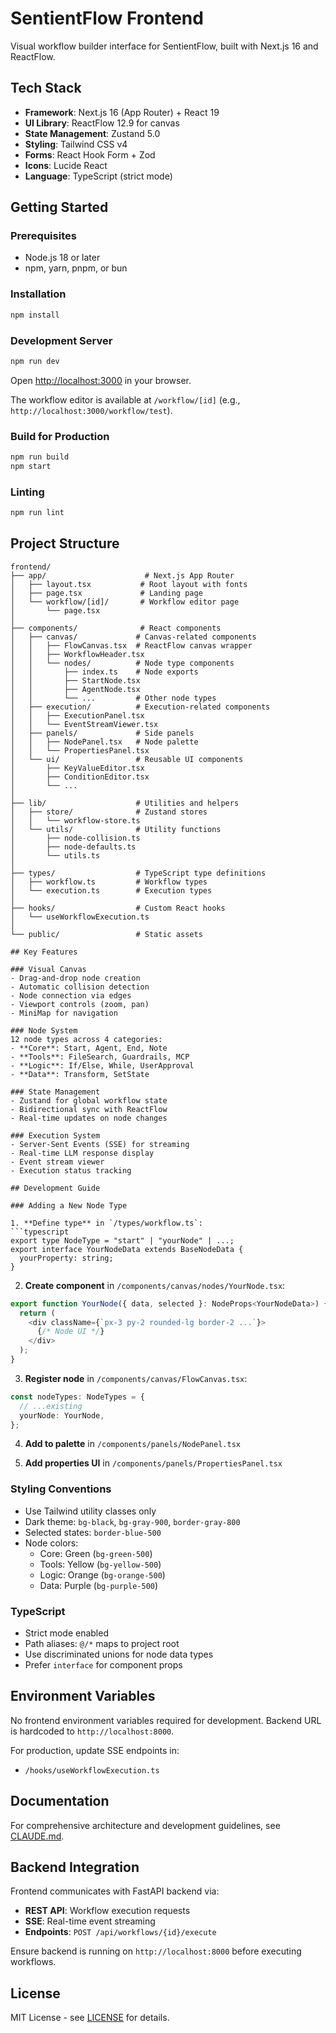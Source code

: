 # SentientFlow Frontend

Visual workflow builder interface for SentientFlow, built with Next.js 16 and ReactFlow.

## Tech Stack

- **Framework**: Next.js 16 (App Router) + React 19
- **UI Library**: ReactFlow 12.9 for canvas
- **State Management**: Zustand 5.0
- **Styling**: Tailwind CSS v4
- **Forms**: React Hook Form + Zod
- **Icons**: Lucide React
- **Language**: TypeScript (strict mode)

## Getting Started

### Prerequisites

- Node.js 18 or later
- npm, yarn, pnpm, or bun

### Installation

```bash
npm install
```

### Development Server

```bash
npm run dev
```

Open [http://localhost:3000](http://localhost:3000) in your browser.

The workflow editor is available at `/workflow/[id]` (e.g., `http://localhost:3000/workflow/test`).

### Build for Production

```bash
npm run build
npm start
```

### Linting

```bash
npm run lint
```

## Project Structure

```
frontend/
├── app/                      # Next.js App Router
│   ├── layout.tsx           # Root layout with fonts
│   ├── page.tsx             # Landing page
│   └── workflow/[id]/       # Workflow editor page
│       └── page.tsx
│
├── components/              # React components
│   ├── canvas/             # Canvas-related components
│   │   ├── FlowCanvas.tsx  # ReactFlow canvas wrapper
│   │   ├── WorkflowHeader.tsx
│   │   └── nodes/          # Node type components
│   │       ├── index.ts    # Node exports
│   │       ├── StartNode.tsx
│   │       ├── AgentNode.tsx
│   │       └── ...         # Other node types
│   ├── execution/          # Execution-related components
│   │   ├── ExecutionPanel.tsx
│   │   └── EventStreamViewer.tsx
│   ├── panels/             # Side panels
│   │   ├── NodePanel.tsx   # Node palette
│   │   └── PropertiesPanel.tsx
│   └── ui/                 # Reusable UI components
│       ├── KeyValueEditor.tsx
│       ├── ConditionEditor.tsx
│       └── ...
│
├── lib/                    # Utilities and helpers
│   ├── store/              # Zustand stores
│   │   └── workflow-store.ts
│   └── utils/              # Utility functions
│       ├── node-collision.ts
│       ├── node-defaults.ts
│       └── utils.ts
│
├── types/                  # TypeScript type definitions
│   ├── workflow.ts         # Workflow types
│   └── execution.ts        # Execution types
│
├── hooks/                  # Custom React hooks
│   └── useWorkflowExecution.ts
│
└── public/                 # Static assets

## Key Features

### Visual Canvas
- Drag-and-drop node creation
- Automatic collision detection
- Node connection via edges
- Viewport controls (zoom, pan)
- MiniMap for navigation

### Node System
12 node types across 4 categories:
- **Core**: Start, Agent, End, Note
- **Tools**: FileSearch, Guardrails, MCP
- **Logic**: If/Else, While, UserApproval
- **Data**: Transform, SetState

### State Management
- Zustand for global workflow state
- Bidirectional sync with ReactFlow
- Real-time updates on node changes

### Execution System
- Server-Sent Events (SSE) for streaming
- Real-time LLM response display
- Event stream viewer
- Execution status tracking

## Development Guide

### Adding a New Node Type

1. **Define type** in `/types/workflow.ts`:
```typescript
export type NodeType = "start" | "yourNode" | ...;
export interface YourNodeData extends BaseNodeData {
  yourProperty: string;
}
```

2. **Create component** in `/components/canvas/nodes/YourNode.tsx`:
```typescript
export function YourNode({ data, selected }: NodeProps<YourNodeData>) {
  return (
    <div className={`px-3 py-2 rounded-lg border-2 ...`}>
      {/* Node UI */}
    </div>
  );
}
```

3. **Register node** in `/components/canvas/FlowCanvas.tsx`:
```typescript
const nodeTypes: NodeTypes = {
  // ...existing
  yourNode: YourNode,
};
```

4. **Add to palette** in `/components/panels/NodePanel.tsx`

5. **Add properties UI** in `/components/panels/PropertiesPanel.tsx`

### Styling Conventions

- Use Tailwind utility classes only
- Dark theme: `bg-black`, `bg-gray-900`, `border-gray-800`
- Selected states: `border-blue-500`
- Node colors:
  - Core: Green (`bg-green-500`)
  - Tools: Yellow (`bg-yellow-500`)
  - Logic: Orange (`bg-orange-500`)
  - Data: Purple (`bg-purple-500`)

### TypeScript

- Strict mode enabled
- Path aliases: `@/*` maps to project root
- Use discriminated unions for node data types
- Prefer `interface` for component props

## Environment Variables

No frontend environment variables required for development. Backend URL is hardcoded to `http://localhost:8000`.

For production, update SSE endpoints in:
- `/hooks/useWorkflowExecution.ts`

## Documentation

For comprehensive architecture and development guidelines, see [CLAUDE.md](./CLAUDE.md).

## Backend Integration

Frontend communicates with FastAPI backend via:
- **REST API**: Workflow execution requests
- **SSE**: Real-time event streaming
- **Endpoints**: `POST /api/workflows/{id}/execute`

Ensure backend is running on `http://localhost:8000` before executing workflows.

## License

MIT License - see [LICENSE](../LICENSE) for details.
